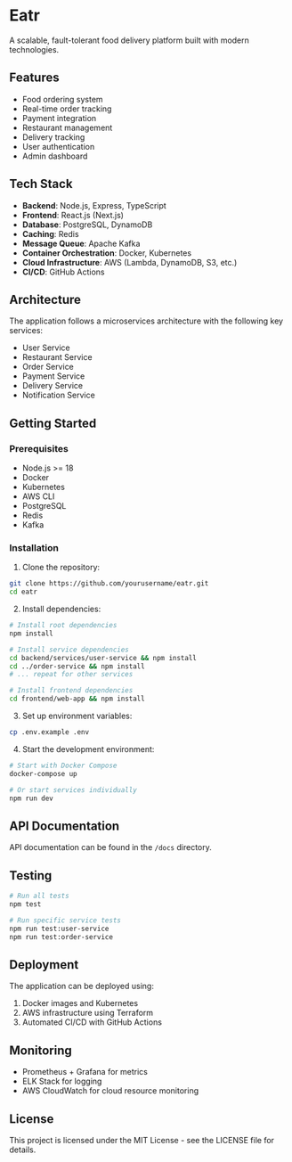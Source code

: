# Eatr

A scalable, fault-tolerant food delivery platform built with modern technologies.

## Features

- Food ordering system
- Real-time order tracking
- Payment integration
- Restaurant management
- Delivery tracking
- User authentication
- Admin dashboard

## Tech Stack

- **Backend**: Node.js, Express, TypeScript
- **Frontend**: React.js (Next.js)
- **Database**: PostgreSQL, DynamoDB
- **Caching**: Redis
- **Message Queue**: Apache Kafka
- **Container Orchestration**: Docker, Kubernetes
- **Cloud Infrastructure**: AWS (Lambda, DynamoDB, S3, etc.)
- **CI/CD**: GitHub Actions

## Architecture

The application follows a microservices architecture with the following key services:

- User Service
- Restaurant Service
- Order Service
- Payment Service
- Delivery Service
- Notification Service

## Getting Started

### Prerequisites

- Node.js >= 18
- Docker
- Kubernetes
- AWS CLI
- PostgreSQL
- Redis
- Kafka

### Installation

1. Clone the repository:

```bash
git clone https://github.com/yourusername/eatr.git
cd eatr
```

2. Install dependencies:

```bash
# Install root dependencies
npm install

# Install service dependencies
cd backend/services/user-service && npm install
cd ../order-service && npm install
# ... repeat for other services

# Install frontend dependencies
cd frontend/web-app && npm install
```

3. Set up environment variables:

```bash
cp .env.example .env
```

4. Start the development environment:

```bash
# Start with Docker Compose
docker-compose up

# Or start services individually
npm run dev
```

## API Documentation

API documentation can be found in the `/docs` directory.

## Testing

```bash
# Run all tests
npm test

# Run specific service tests
npm run test:user-service
npm run test:order-service
```

## Deployment

The application can be deployed using:

1. Docker images and Kubernetes
2. AWS infrastructure using Terraform
3. Automated CI/CD with GitHub Actions

## Monitoring

- Prometheus + Grafana for metrics
- ELK Stack for logging
- AWS CloudWatch for cloud resource monitoring

## License

This project is licensed under the MIT License - see the LICENSE file for details.
